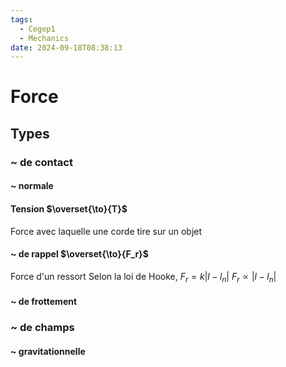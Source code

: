 ```yaml
---
tags:
  - Cegep1
  - Mechanics
date: 2024-09-18T08:38:13
---
```


# Force

## Types

### ~ de contact

#### ~ normale

#### Tension $\overset{\to}{T}$

Force avec laquelle une corde tire sur un objet

#### ~ de rappel $\overset{\to}{F_r}$

Force d'un ressort
Selon la loi de Hooke, $F_r = k|l - l_n|$
$F_r \propto |l - l_n|$

#### ~ de frottement

### ~ de champs

#### ~ gravitationnelle